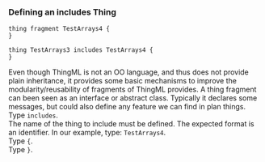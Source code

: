 ### <a name="Defining-a-includes-Thing"></a>Defining an includes Thing

```
thing fragment TestArrays4 {
}

thing TestArrays3 includes TestArrays4 {
}
```
Even though ThingML is not an OO language, and thus does not provide plain inheritance, it provides some basic mechanisms to improve the modularity/reusability of fragments of ThingML provides.
A thing fragment can been seen as an interface or abstract class. Typically it declares some messages, but could also define any feature we can find in plan things. 
<br>
Type `includes`.<br>
The name of the thing to include must be defined. The expected format is an identifier. 
In our example, type: `TestArrays4`.
<br>
Type `{`. <br>
Type `}`. 

